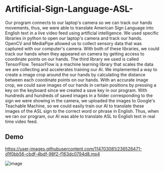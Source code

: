 # Artificial-Sign-Language-ASL-
Our program connects to our laptop's camera so we can track our hands movements, thus, we were able to translate American Sign Language into English text
in a live video feed using artificial intelligence. We used specific libraries in python to open our laptop's camera and track our hands. OpenCV and
MediaPipe allowed us to collect sensory data that was captured with our computer's camera. With both of these libraries, we could track our hands when they
appeared on camera by getting access to coordinate points on our hands. The third library we used is called TensorFlow. TensorFlow is a machine learning 
library that scales the data we are collecting and accelerates training our AI. We implemented a way to create a image crop around the our hands by 
calculating the distance between each coordinate points on our hands. With an accurate image crop, we could save images of our hands in certain positions
by pressing a key on the keyboard since we created a save key in our program. With hundreds and hundreds of saved images in a folder corresponding to the
sign we were showing in the camera, we uploaded the images to Google's Teachable Machine, so we could easily train our AI to translate these images of the
ASL sign to the correct word or phrase in English. Thus, when we ran our program, our AI was able to translate ASL to English text in real time video feed.


## Demo

https://user-images.githubusercontent.com/114703081/236526471-d1f0bb56-cbdf-4bdf-98f2-f163dc0794d8.mp4

![image](https://github.com/cyrilbouharb/Artificial-Sign-Language-ASL-/assets/55791197/38e654e0-1616-4547-9a65-99cbb1edb812)

